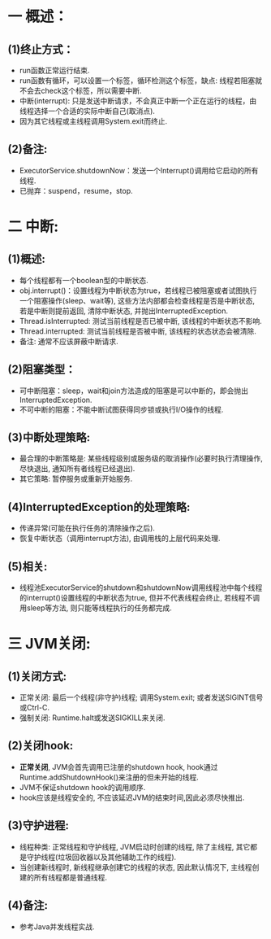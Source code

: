 # 一 概述：
## (1)终止方式：
- run函数正常运行结束.
- run函数有循环，可以设置一个标签，循环检测这个标签，缺点: 线程若阻塞就不会去check这个标签，所以需要中断.
- 中断(interrupt): 只是发送中断请求，不会真正中断一个正在运行的线程，由线程选择一个合适的实际中断自己(取消点).
- 因为其它线程或主线程调用System.exit而终止.

## (2)备注:
- ExecutorService.shutdownNow：发送一个Interrupt()调用给它启动的所有线程.
- 已抛弃：suspend，resume，stop.

# 二 中断:
## (1)概述:
- 每个线程都有一个boolean型的中断状态.
- obj.interrupt()：设置线程为中断状态为true，若线程已被阻塞或者试图执行一个阻塞操作(sleep、wait等), 这些方法内部都会检查线程是否是中断状态, 若是中断则提前返回, 清除中断状态, 并抛出InterruptedException.
- Thread.isInterrupted: 测试当前线程是否已被中断, 该线程的中断状态不影响.
- Thread.interrupted: 测试当前线程是否被中断, 该线程的状态状态会被清除.
- 备注: 通常不应该屏蔽中断请求.

## (2)阻塞类型：
- 可中断阻塞：sleep，wait和join方法造成的阻塞是可以中断的，即会抛出InterruptedException.
- 不可中断的阻塞：不能中断试图获得同步锁或执行I/O操作的线程.

## (3)中断处理策略:
- 最合理的中断策略是: 某些线程级别或服务级的取消操作(必要时执行清理操作, 尽快退出, 通知所有者线程已经退出).
- 其它策略: 暂停服务或重新开始服务.

## (4)InterruptedException的处理策略:
- 传递异常(可能在执行任务的清除操作之后).
- 恢复中断状态（调用interrupt方法), 由调用栈的上层代码来处理.

## (5)相关:
- 线程池ExecutorService的shutdown和shutdownNow调用线程池中每个线程的interrupt()设置线程的中断状态为true, 但并不代表线程会终止, 若线程不调用sleep等方法, 则只能等线程执行的任务都完成.

# 三 JVM关闭:
## (1)关闭方式:
- 正常关闭: 最后一个线程(非守护)线程; 调用System.exit; 或者发送SIGINT信号或Ctrl-C.
- 强制关闭: Runtime.halt或发送SIGKILL来关闭.

## (2)关闭hook:
- **正常关闭**, JVM会首先调用已注册的shutdown hook, hook通过Runtime.addShutdownHook()来注册的但未开始的线程.
- JVM不保证shutdown hook的调用顺序.
- hook应该是线程安全的, 不应该延迟JVM的结束时间,因此必须尽快推出.

## (3)守护进程:
- 线程种类: 正常线程和守护线程, JVM启动时创建的线程, 除了主线程, 其它都是守护线程(垃圾回收器以及其他辅助工作的线程).
- 当创建新线程时, 新线程继承创建它的线程的状态, 因此默认情况下, 主线程创建的所有线程都是普通线程.

## (4)备注:
- 参考Java并发线程实战.
